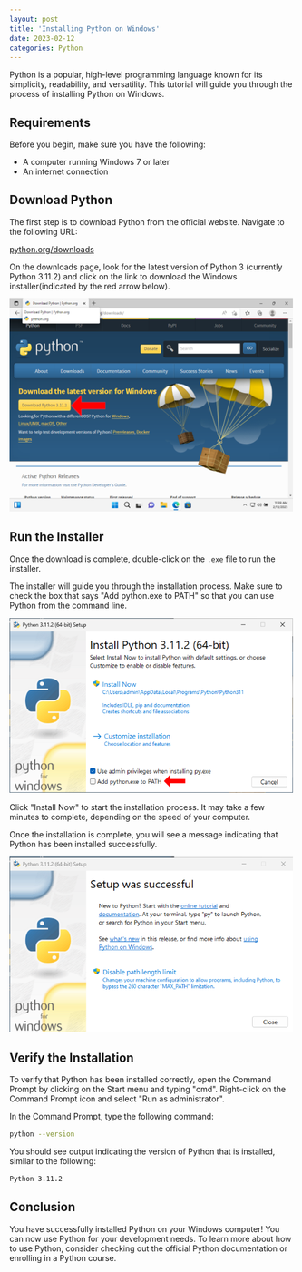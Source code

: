 ```yaml
---
layout: post
title: 'Installing Python on Windows'
date: 2023-02-12
categories: Python
---
```


Python is a popular, high-level programming language known for its simplicity, readability, and versatility. This tutorial will guide you through the process of installing Python on Windows.

## Requirements

Before you begin, make sure you have the following:

- A computer running Windows 7 or later
- An internet connection

## Download Python

The first step is to download Python from the official website. Navigate to the following URL:

[python.org/downloads](https://www.python.org/downloads/)

On the downloads page, look for the latest version of Python 3 (currently Python 3.11.2) and click on the link to download the Windows installer(indicated by the red arrow below).

<img src='/assets/images/download_button.png' width=500 alt='screenshot of download button' />

## Run the Installer

Once the download is complete, double-click on the `.exe` file to run the installer.

The installer will guide you through the installation process. Make sure to check the box that says "Add python.exe to PATH" so that you can use Python from the command line.

<img src='/assets/images/add_to_path.png' width=500 alt='add to path location screenshot' />

Click "Install Now" to start the installation process. It may take a few minutes to complete, depending on the speed of your computer.

Once the installation is complete, you will see a message indicating that Python has been installed successfully.

<img src='/assets/images/setup_successfull.png' width=500 alt='setup successfull screenshot' />

## Verify the Installation

To verify that Python has been installed correctly, open the Command Prompt by clicking on the Start menu and typing "cmd". Right-click on the Command Prompt icon and select "Run as administrator".

In the Command Prompt, type the following command:

```bash
python --version
```

You should see output indicating the version of Python that is installed, similar to the following:

```bash
Python 3.11.2
```

## Conclusion

You have successfully installed Python on your Windows computer! You can now use Python for your development needs. To learn more about how to use Python, consider checking out the official Python documentation or enrolling in a Python course.
